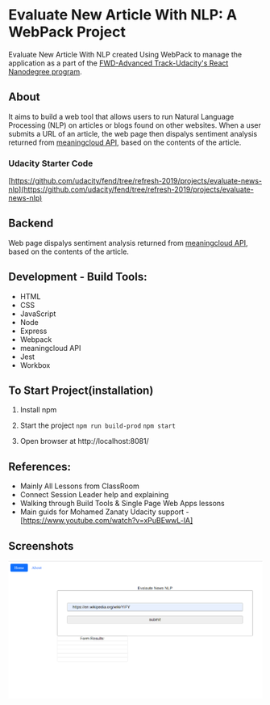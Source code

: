 
# Evaluate New Article With NLP: A WebPack Project
Evaluate New Article With NLP created Using WebPack to manage the application as a part of the [FWD-Advanced Track-Udacity's React Nanodegree program](https://egfwd.com/).

## About
It aims to build a web tool that allows users to run Natural Language Processing (NLP) on articles or blogs found on other websites. When a user submits a URL of an article, the web page then dispalys sentiment analysis returned from [meaningcloud API](https://www.meaningcloud.com/products/sentiment-analysis), based on the contents of the article.


### Udacity Starter Code
[https://github.com/udacity/fend/tree/refresh-2019/projects/evaluate-news-nlp](https://github.com/udacity/fend/tree/refresh-2019/projects/evaluate-news-nlp)

## Backend
Web page dispalys sentiment analysis returned from [meaningcloud API](https://www.meaningcloud.com/products/sentiment-analysis), based on the contents of the article.

## Development - Build Tools:
* HTML
* CSS
* JavaScript
* Node
* Express
* Webpack
* meaningcloud API
* Jest
* Workbox

## To Start Project(installation)
1. Install npm
2. Start the project
`npm run build-prod` 
`npm start`

3. Open browser at http://localhost:8081/

## References:
- Mainly All Lessons from ClassRoom
- Connect Session Leader help and explaining
- Walking through Build Tools & Single Page Web Apps lessons
- Main guids for Mohamed Zanaty Udacity support
	-[https://www.youtube.com/watch?v=xPuBEwwL-lA]

## Screenshots
![screenshot1](images/home.PNG)